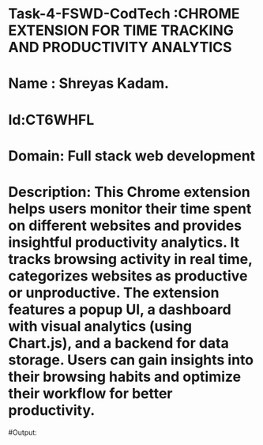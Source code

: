 # Task-4-FSWD-CodTech :CHROME EXTENSION FOR TIME TRACKING AND PRODUCTIVITY ANALYTICS
# Name : Shreyas Kadam.
# Id:CT6WHFL
# Domain: Full stack web development 

# Description: This Chrome extension helps users monitor their time spent on different websites and provides insightful productivity analytics. It tracks browsing activity in real time, categorizes websites as productive or unproductive. The extension features a popup UI, a dashboard with visual analytics (using Chart.js), and a backend for data storage. Users can gain insights into their browsing habits and optimize their workflow for better productivity.

#Output:
